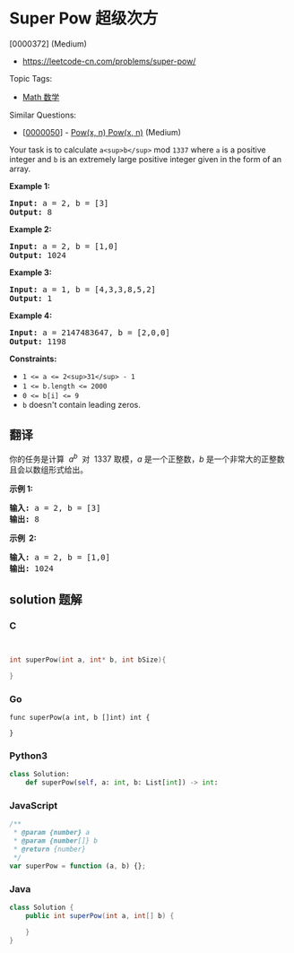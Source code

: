 # Super Pow 超级次方

[0000372] (Medium)

- https://leetcode-cn.com/problems/super-pow/

Topic Tags:

- [Math 数学](https://leetcode-cn.com/tag/math/)

Similar Questions:

- [[0000050](https://leetcode-cn.com/problems/powx-n/)] - [Pow(x, n) Pow(x, n)](./0000050.powx-n.md) (Medium)

Your task is to calculate `a<sup>b</sup>` mod `1337` where `a` is a positive integer and `b` is an extremely large positive integer given in the form of an array.

**Example 1:**

<pre><strong>Input:</strong> a = 2, b = [3]
<strong>Output:</strong> 8
</pre>

**Example 2:**

<pre><strong>Input:</strong> a = 2, b = [1,0]
<strong>Output:</strong> 1024
</pre>

**Example 3:**

<pre><strong>Input:</strong> a = 1, b = [4,3,3,8,5,2]
<strong>Output:</strong> 1
</pre>

**Example 4:**

<pre><strong>Input:</strong> a = 2147483647, b = [2,0,0]
<strong>Output:</strong> 1198
</pre>

**Constraints:**

- `1 <= a <= 2<sup>31</sup> - 1`
- `1 <= b.length <= 2000`
- `0 <= b[i] <= 9`
- `b` doesn't contain leading zeros.

## 翻译

你的任务是计算  *a*<sup><em>b</em></sup>  对  1337 取模，_a_ 是一个正整数，_b_ 是一个非常大的正整数且会以数组形式给出。

**示例 1:**

<pre><strong>输入: </strong>a = 2, b = [3]
<strong>输出: </strong>8
</pre>

**示例  2:**

<pre><strong>输入: </strong>a = 2, b = [1,0]
<strong>输出: </strong>1024</pre>

## solution 题解

### C

```c


int superPow(int a, int* b, int bSize){

}
```

### Go

```golang
func superPow(a int, b []int) int {

}
```

### Python3

```python
class Solution:
    def superPow(self, a: int, b: List[int]) -> int:
```

### JavaScript

```javascript
/**
 * @param {number} a
 * @param {number[]} b
 * @return {number}
 */
var superPow = function (a, b) {};
```

### Java

```java
class Solution {
    public int superPow(int a, int[] b) {

    }
}
```
